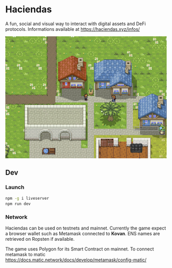 # Haciendas
A fun, social and visual way to interact with digital assets and DeFi protocols.
Informations available at https://haciendas.xyz/infos/

![Haciendas screenshot](./infos/screenshot.png "Village in Haciendas")



## Dev

### Launch
```bash
npm -g i liveserver
npm run dev
```

### Network
Haciendas can be used on testnets and mainnet. Currently the game expect a browser wallet such as Metamask connected to **Kovan**. ENS names are retrieved on Ropsten if available. 

The game uses Polygon for its Smart Contract on mainnet. To connect metamask to matic https://docs.matic.network/docs/develop/metamask/config-matic/


